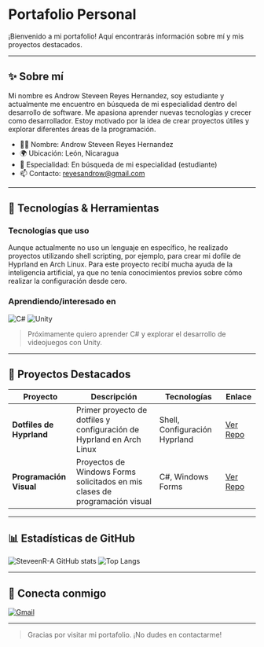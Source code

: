 # Portafolio Personal

¡Bienvenido a mi portafolio! Aquí encontrarás información sobre mí y mis proyectos destacados.

---

## ✨ Sobre mí

Mi nombre es Androw Steveen Reyes Hernandez, soy estudiante y actualmente me encuentro en búsqueda de mi especialidad dentro del desarrollo de software. Me apasiona aprender nuevas tecnologías y crecer como desarrollador. Estoy motivado por la idea de crear proyectos útiles y explorar diferentes áreas de la programación.

- 👨‍💻 Nombre: Androw Steveen Reyes Hernandez
- 🌍 Ubicación: León, Nicaragua
- 💼 Especialidad: En búsqueda de mi especialidad (estudiante)
- 📫 Contacto: reyesandrow@gmail.com

---

## 🚀 Tecnologías & Herramientas

### Tecnologías que uso

Aunque actualmente no uso un lenguaje en específico, he realizado proyectos utilizando shell scripting, por ejemplo, para crear mi dofile de Hyprland en Arch Linux. Para este proyecto recibí mucha ayuda de la inteligencia artificial, ya que no tenía conocimientos previos sobre cómo realizar la configuración desde cero.

### Aprendiendo/interesado en
![C#](https://img.shields.io/badge/C%23-239120?style=for-the-badge&logo=c-sharp&logoColor=white)
![Unity](https://img.shields.io/badge/Unity-100000?style=for-the-badge&logo=unity&logoColor=white)

> Próximamente quiero aprender C# y explorar el desarrollo de videojuegos con Unity.

---

## 📂 Proyectos Destacados

| Proyecto                  | Descripción                                                                 | Tecnologías                 | Enlace     |
|---------------------------|-----------------------------------------------------------------------------|-----------------------------|------------|
| **Dotfiles de Hyprland**  | Primer proyecto de dotfiles y configuración de Hyprland en Arch Linux        | Shell, Configuración Hyprland| [Ver Repo](https://github.com/SteveenR-A/Dockerfile.git) |
| **Programación Visual**   | Proyectos de Windows Forms solicitados en mis clases de programación visual | C#, Windows Forms           | [Ver Repo](https://github.com/SteveenR-A/Programacion_visual.git) |

---

## 📊 Estadísticas de GitHub

![SteveenR-A GitHub stats](https://github-readme-stats.vercel.app/api?username=SteveenR-A&show_icons=true&theme=radical)
![Top Langs](https://github-readme-stats.vercel.app/api/top-langs/?username=SteveenR-A&layout=compact&theme=radical)

---

## 🤝 Conecta conmigo

[![Gmail](https://img.shields.io/badge/Gmail-red?style=flat-square&logo=gmail&logoColor=white)](mailto:reyesandrow@gmail.com)

---

> Gracias por visitar mi portafolio. ¡No dudes en contactarme!
